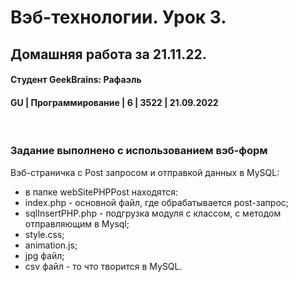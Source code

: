 # Вэб-технологии. Урок 3. 
## Домашняя работа за 21.11.22.
#### Студент GeekBrains: Рафаэль
#### GU | Программирование | 6 | 3522 | 21.09.2022
<br>

### Задание выполнено с использованием вэб-форм

Вэб-страничка с Post запросом и отправкой данных в MySQL:
* в папке webSitePHPPost находятся:
* index.php - основной файл, где обрабатывается post-запрос;
* sqlInsertPHP.php - подгрузка модуля с классом, с методом отправляющим в Mysql;
* style.css;
* animation.js;
* jpg файл;
* csv файл - то что творится в MySQL.




    


